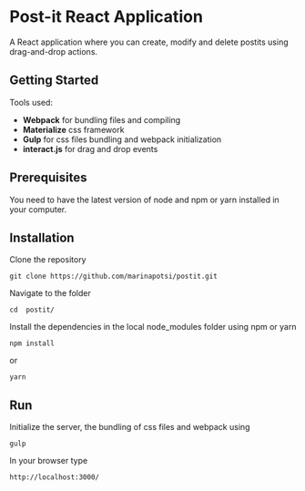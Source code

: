 # Post-it React Application

A React application where you can create, modify and delete postits using drag-and-drop actions.

## Getting Started

Tools used:

* **Webpack** for bundling files and compiling
* **Materialize** css framework
* **Gulp** for css files bundling and webpack initialization
* **interact.js** for drag and drop events  


## Prerequisites

You need to have the latest version of node and npm or yarn installed in your computer.



## Installation
Clone the repository
    
    git clone https://github.com/marinapotsi/postit.git

Navigate to the folder
    
    cd  postit/


Install the dependencies in the local node_modules folder using npm or yarn

    npm install

or

    yarn




## Run

Initialize the server, the bundling of css files and webpack using

    gulp 


In your browser type
    
    http://localhost:3000/


